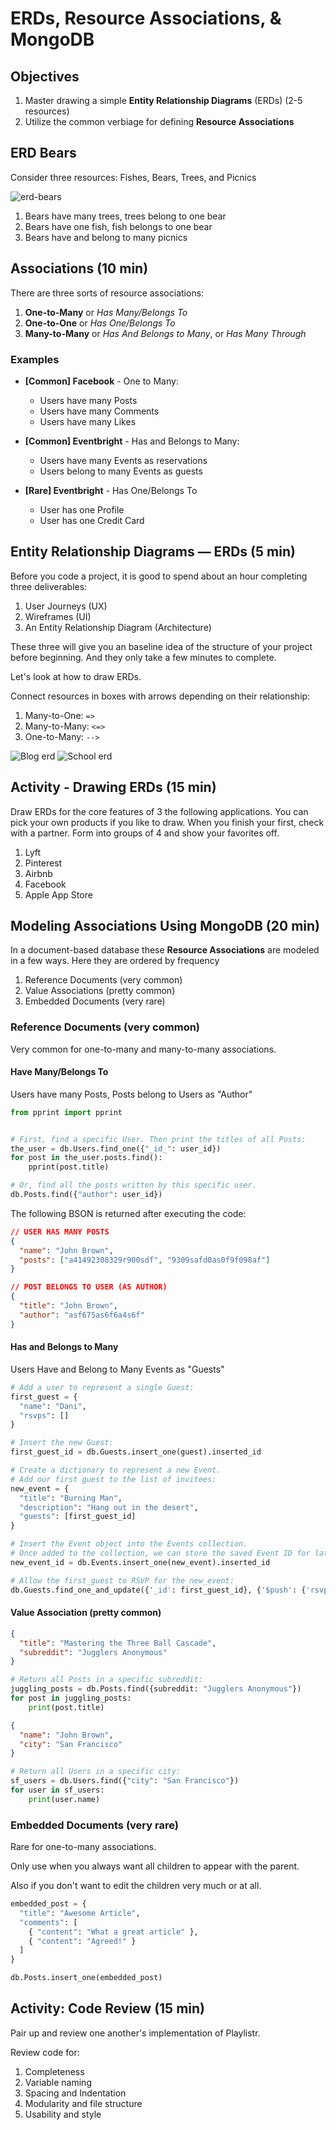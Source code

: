 # ERDs, Resource Associations, & MongoDB

## Objectives

1. Master drawing a simple **Entity Relationship Diagrams** (ERDs) (2-5 resources)
1. Utilize the common verbiage for defining **Resource Associations**

## ERD Bears

Consider three resources: Fishes, Bears, Trees, and Picnics

![erd-bears](assets/erd-bears.jpg)

1. Bears have many trees, trees belong to one bear
2. Bears have one fish, fish belongs to one bear
3. Bears have and belong to many picnics

## Associations (10 min)

There are three sorts of resource associations:

1. **One-to-Many** or *Has Many/Belongs To*
1. **One-to-One** or *Has One/Belongs To*
1. **Many-to-Many** or *Has And Belongs to Many*, or *Has Many Through*

### Examples

* **[Common] Facebook** - One to Many:
    * Users have many Posts
    * Users have many Comments
    * Users have many Likes

* **[Common] Eventbright** - Has and Belongs to Many:
    * Users have many Events as reservations
    * Users belong to many Events as guests

* **[Rare] Eventbright** - Has One/Belongs To
    * User has one Profile
    * User has one Credit Card

## Entity Relationship Diagrams — ERDs (5 min)

Before you code a project, it is good to spend about an hour completing three deliverables:

1. User Journeys (UX)
2. Wireframes (UI)
3. An Entity Relationship Diagram (Architecture)

These three will give you an baseline idea of the structure of your project before beginning. And they only take a few minutes to complete.

Let's look at how to draw ERDs.

Connect resources in boxes with arrows depending on their relationship:

1. Many-to-One: `=>`
1. Many-to-Many: `<=>`
1. One-to-Many: `-->`

![Blog erd](assets/blog-erd.jpeg)
![School erd](assets/school-erd.jpeg)

## Activity - Drawing ERDs (15 min)

Draw ERDs for the core features of 3 the following applications. You can pick your own products if you like to draw. When you finish your first, check with a partner. Form into groups of 4 and show your favorites off.

1. Lyft
1. Pinterest
1. Airbnb
1. Facebook
1. Apple App Store

## Modeling Associations Using MongoDB (20 min)

In a document-based database these **Resource Associations** are modeled in a few ways. Here they are ordered by frequency

1. Reference Documents (very common)
2. Value Associations (pretty common)
3. Embedded Documents (very rare)

### Reference Documents (very common)

Very common for one-to-many and many-to-many associations.

#### Have Many/Belongs To

Users have many Posts, Posts belong to Users as "Author"

```py
from pprint import pprint


# First, find a specific User. Then print the titles of all Posts:
the_user = db.Users.find_one({"_id_": user_id})
for post in the_user.posts.find():
    pprint(post.title)

# Or, find all the posts written by this specific user.
db.Posts.find({"author": user_id})
```

The following BSON is returned after executing the code:

```json
// USER HAS MANY POSTS
{
  "name": "John Brown",
  "posts": ["a41492308329r900sdf", "9309safd0as0f9f098af"]
}

// POST BELONGS TO USER (AS AUTHOR)
{
  "title": "John Brown",
  "author": "asf675as6f6a4s6f"
}
```

#### Has and Belongs to Many

Users Have and Belong to Many Events as "Guests"

```py
# Add a user to represent a single Guest:
first_guest = {
  "name": "Dani",
  "rsvps": []
}

# Insert the new Guest:
first_guest_id = db.Guests.insert_one(guest).inserted_id

# Create a dictionary to represent a new Event.
# Add our first guest to the list of invitees:
new_event = {
  "title": "Burning Man",
  "description": "Hang out in the desert",
  "guests": [first_guest_id]
}

# Insert the Event object into the Events collection.
# Once added to the collection, we can store the saved Event ID for later use:
new_event_id = db.Events.insert_one(new_event).inserted_id

# Allow the first_guest to RSVP for the new_event:
db.Guests.find_one_and_update({'_id': first_guest_id}, {'$push': {'rsvps': new_event }})
```

#### Value Association (pretty common)

```json
{
  "title": "Mastering the Three Ball Cascade",
  "subreddit": "Jugglers Anonymous"
}
```

```py
# Return all Posts in a specific subreddit:
juggling_posts = db.Posts.find({subreddit: "Jugglers Anonymous"})
for post in juggling_posts:
    print(post.title)
```

```json
{
  "name": "John Brown",
  "city": "San Francisco"
}
```

```py
# Return all Users in a specific city:
sf_users = db.Users.find({"city": "San Francisco"})
for user in sf_users:
    print(user.name)
```

### Embedded Documents (very rare)

Rare for one-to-many associations.

Only use when you always want all children to appear with the parent.

Also if you don't want to edit the children very much or at all.

```py
embedded_post = {
  "title": "Awesome Article",
  "comments": [
    { "content": "What a great article" },
    { "content": "Agreed!" }
  ]
}

db.Posts.insert_one(embedded_post)
```

## Activity: Code Review (15 min)

Pair up and review one another's implementation of Playlistr.

Review code for:

1. Completeness
2. Variable naming
3. Spacing and Indentation
4. Modularity and file structure
5. Usability and style
